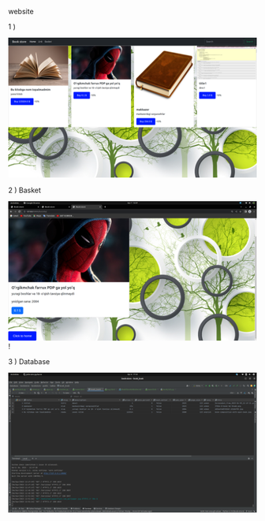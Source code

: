 
 website 


1 )

![img.png](img.png)



2 )
 Basket

![img_3.png](img_3.png)!


3 ) 
 Database 

  ![img_2.png](img_2.png)